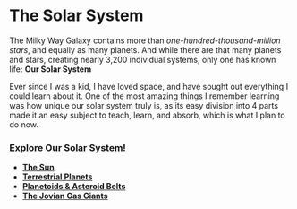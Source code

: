 # The Solar System 

The Milky Way Galaxy contains more than *one-hundred-thousand-million stars*, and equally as many planets. And while there are that many planets and stars, creating nearly 3,200 individual systems, only one has known life: **Our Solar System**

Ever since I was a kid, I have loved space, and have sought out everything I could learn about it. One of the most amazing things I remember learning was how unique our solar system truly is, as its easy division into 4 parts made it an easy subject to teach, learn, and absorb, which is what I plan to do now.

### Explore Our Solar System!
+ __[The Sun](SUN.md)__
+ __[Terrestrial Planets](TERRESTRIAL.md)__
+ __[Planetoids & Asteroid Belts](ASTEROID.md)__
+ __[The Jovian Gas Giants](GAS.md)__